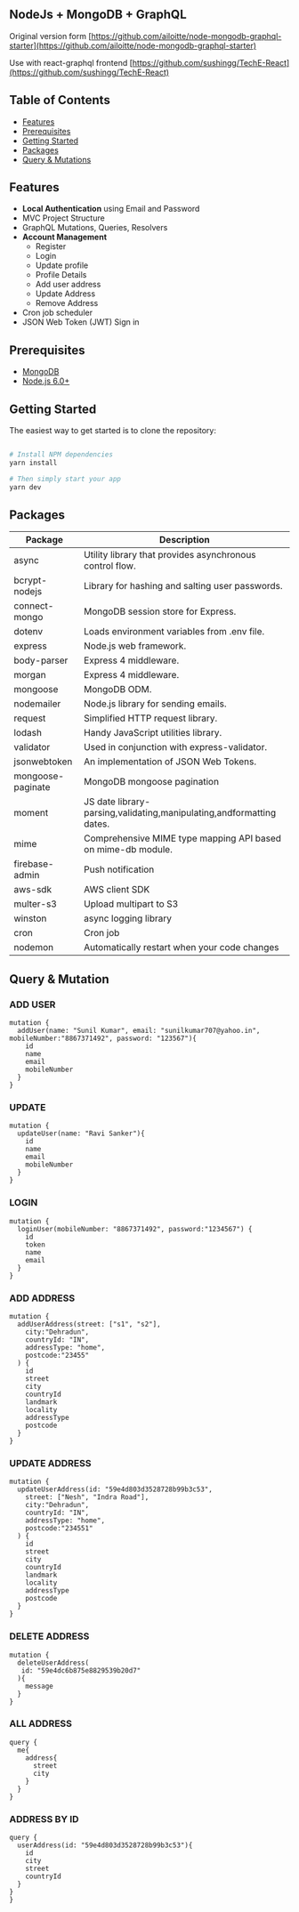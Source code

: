 NodeJs + MongoDB + GraphQL 
----------------------------------

Original version form [https://github.com/ailoitte/node-mongodb-graphql-starter](https://github.com/ailoitte/node-mongodb-graphql-starter)

Use with react-graphql frontend [https://github.com/sushingg/TechE-React](https://github.com/sushingg/TechE-React)

Table of Contents
-----------------
- [Features](#features)
- [Prerequisites](#prerequisites)
- [Getting Started](#getting-started)
- [Packages](#packages)
- [Query & Mutations](#query-mutation)

Features
--------

- **Local Authentication** using Email and Password
- MVC Project Structure
- GraphQL Mutations, Queries, Resolvers
- **Account Management**
     - Register
     - Login
     - Update profile
     - Profile Details
     - Add user address
     - Update Address
     - Remove Address
- Cron job scheduler
- JSON Web Token (JWT) Sign in


Prerequisites
-------------

- [MongoDB](https://www.mongodb.org/downloads)
- [Node.js 6.0+](http://nodejs.org)


Getting Started
---------------

The easiest way to get started is to clone the repository:

```bash

# Install NPM dependencies
yarn install

# Then simply start your app
yarn dev
```

Packages
--------

| Package                         | Description                                                           |
| ------------------------------- | --------------------------------------------------------------------- |
| async                           | Utility library that provides asynchronous control flow.              |
| bcrypt-nodejs                   | Library for hashing and salting user passwords.                       |
| connect-mongo                   | MongoDB session store for Express.                                    |
| dotenv                          | Loads environment variables from .env file.                           |
| express                         | Node.js web framework.                                                |
| body-parser                     | Express 4 middleware.                                                 |
| morgan                          | Express 4 middleware.                                                 |
| mongoose                        | MongoDB ODM.                                                          |
| nodemailer                      | Node.js library for sending emails.                                   |
| request                         | Simplified HTTP request library.                                      |
| lodash                          | Handy JavaScript utilities library.                                   |
| validator                       | Used in conjunction with express-validator.                           |                                        
| jsonwebtoken                    | An implementation of JSON Web Tokens.                                 |                                        
| mongoose-paginate               | MongoDB mongoose pagination                                           |                                        
| moment                          | JS date library- parsing,validating,manipulating,andformatting dates. |
| mime                            | Comprehensive MIME type mapping API based on mime-db module.          |
| firebase-admin                  | Push notification                                                     |
| aws-sdk                         | AWS client SDK                                                        |
| multer-s3                       | Upload multipart to S3                                                |
| winston                         | async logging library                                                 |
| cron                            | Cron job                                                              |
| nodemon                         | Automatically restart when your code changes


Query & Mutation
----------------

### ADD USER

```
mutation {
  addUser(name: "Sunil Kumar", email: "sunilkumar707@yahoo.in", mobileNumber:"8867371492", password: "123567"){
    id
    name
    email
    mobileNumber
  }
}
```

### UPDATE

```
mutation {
  updateUser(name: "Ravi Sanker"){
    id
    name
    email
    mobileNumber
  }
}
```

### LOGIN

```
mutation {
  loginUser(mobileNumber: "8867371492", password:"1234567") {
    id
    token
    name
    email
  }
}
```

### ADD ADDRESS

```
mutation {
  addUserAddress(street: ["s1", "s2"], 
    city:"Dehradun", 
    countryId: "IN", 
    addressType: "home",
    postcode:"23455"
  ) {
    id
    street
    city
    countryId
    landmark
    locality
    addressType
    postcode
  }
}
```

### UPDATE ADDRESS

```
mutation {
  updateUserAddress(id: "59e4d803d3528728b99b3c53",
    street: ["Nesh", "Indra Road"], 
    city:"Dehradun", 
    countryId: "IN", 
    addressType: "home",
    postcode:"234551"
  ) {
    id
    street
    city
    countryId
    landmark
    locality
    addressType
    postcode
  }
}
```

### DELETE ADDRESS

```
mutation {
  deleteUserAddress(
   id: "59e4dc6b875e8829539b20d7"
  ){
    message
  }
}
```

### ALL ADDRESS

```
query {
  me{
    address{
      street
      city
    }
  }
}
```


### ADDRESS BY ID

```
query {
  userAddress(id: "59e4d803d3528728b99b3c53"){
    id
    city
    street
    countryId
  }
}
}
```